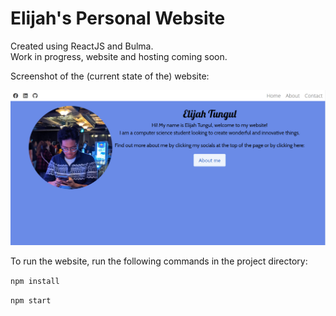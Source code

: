 # Elijah's Personal Website

Created using ReactJS and Bulma.  
Work in progress, website and hosting coming soon.

Screenshot of the (current state of the) website:

![Screenshot of the website](./current.png)


To run the website, run the following commands in the project directory:  

<code>npm install</code>  

<code>npm start</code>
